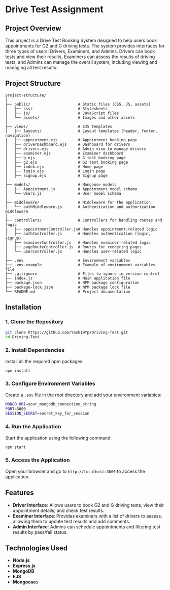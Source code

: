 # Drive Test Assignment

## Project Overview

This project is a Drive Test Booking System designed to help users book appointments for G2 and G driving tests. The system provides interfaces for three types of users: Drivers, Examiners, and Admins. Drivers can book tests and view their results, Examiners can assess the results of driving tests, and Admins can manage the overall system, including viewing and managing all test results.

## Project Structure

```
project-structure/
│
├── public/                     # Static files (CSS, JS, assets)
│   ├── css/                    # Stylesheets
│   ├── js/                     # JavaScript files
│   └── assets/                 # Images and other assets
│
├── views/                      # EJS templates
│   ├── layouts/                # Layout templates (header, footer, navigation)
│   ├── appointment.ejs         # Appointment booking page
│   ├── driverDashboard.ejs     # Dashboard for drivers
│   ├── drivers.ejs             # Admin view to manage drivers
│   ├── examiner.ejs            # Examiner dashboard
│   ├── g.ejs                   # G test booking page
│   ├── g2.ejs                  # G2 test booking page
│   ├── index.ejs               # Home page
│   ├── login.ejs               # Login page
│   ├── signup.ejs              # Signup page
│
├── models/                     # Mongoose models
│   ├── Appointment.js          # Appointment model schema
│   └── Users.js                # User model schema
│
├── middleware/                 # Middleware for the application
│   └── authMiddleware.js       # Authentication and authorization middleware
│
├── controllers/                # Controllers for handling routes and logic
│   ├── appointmentController.js# Handles appointment-related logic
│   ├── authController.js       # Handles authentication (login, signup)
│   ├── examinerController.js   # Handles examiner-related logic
│   ├── pageRouteController.js  # Routes for rendering pages
│   └── userController.js       # Handles user-related logic
│
├── .env                        # Environment variables
├── .env-example                # Example of environment variables file
├── .gitignore                  # Files to ignore in version control
├── index.js                    # Main application file
├── package.json                # NPM package configuration
├── package-lock.json           # NPM package lock file
└── README.md                   # Project documentation
```

## Installation

### 1. **Clone the Repository**

```bash
git clone https://github.com/Yash19Yp/Driving-Test.git
cd Driving-Test
```

### 2. **Install Dependencies**

Install all the required npm packages:

```bash
npm install
```

### 3. **Configure Environment Variables**

Create a `.env` file in the root directory and add your environment variables:

```bash
MONGO_URI=your_mongodb_connection_string
PORT=3000
SESSION_SECRET=secret_key_for_session
```

### 4. **Run the Application**

Start the application using the following command:

```bash
npm start
```

### 5. **Access the Application**

Open your browser and go to `http://localhost:3000` to access the application.

## Features

- **Driver Interface**: Allows users to book G2 and G driving tests, view their appointment details, and check test results.
- **Examiner Interface**: Provides examiners with a list of drivers to assess, allowing them to update test results and add comments.
- **Admin Interface**: Admins can schedule appointments and filtering test results by pass/fail status.

## Technologies Used

- **Node.js**
- **Express.js**
- **MongoDB**
- **EJS**
- **Mongoose**s
